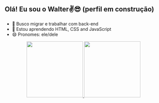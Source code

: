## Olá! Eu sou o Walter✌️😎 (perfil em construção)

- 🔭 Busco migrar e trabalhar com back-end
- 🌱 Estou aprendendo HTML, CSS and JavaScript
- 😄 Pronomes: ele/dele

<div align="center">
  <a href="https://github.com/walterfdepaula">
  <img height="180em" src="https://github-readme-stats.vercel.app/api?username=walterfdepaula&show_icons=true&theme=dark&include_all_commits=true&count_private=true"/>
  <img height="180em" src="https://github-readme-stats.vercel.app/api/top-langs/?username=walterfdepaula&layout=compact&langs_count=7&theme=dark"/>
</div>
